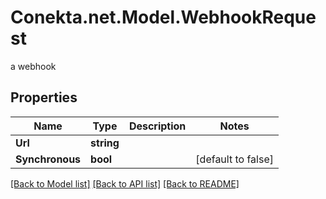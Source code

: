 # Conekta.net.Model.WebhookRequest
a webhook

## Properties

Name | Type | Description | Notes
------------ | ------------- | ------------- | -------------
**Url** | **string** |  | 
**Synchronous** | **bool** |  | [default to false]

[[Back to Model list]](../README.md#documentation-for-models) [[Back to API list]](../README.md#documentation-for-api-endpoints) [[Back to README]](../README.md)

